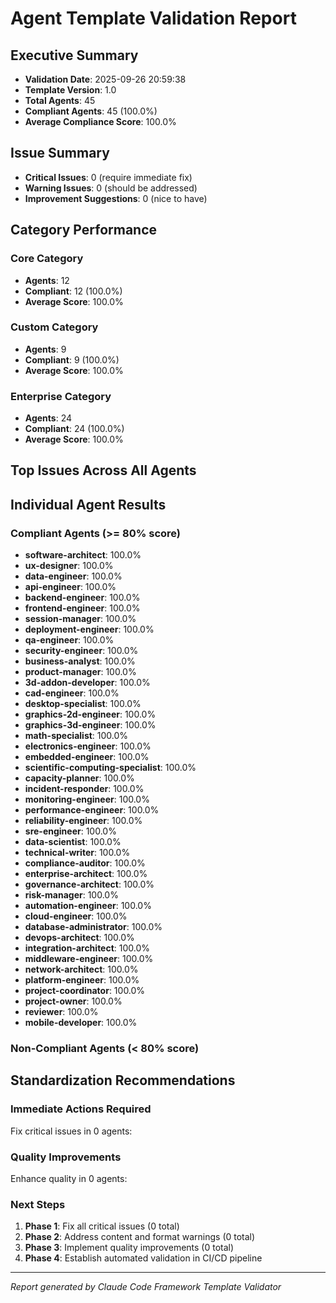 # Agent Template Validation Report

## Executive Summary
- **Validation Date**: 2025-09-26 20:59:38
- **Template Version**: 1.0
- **Total Agents**: 45
- **Compliant Agents**: 45 (100.0%)
- **Average Compliance Score**: 100.0%

## Issue Summary
- **Critical Issues**: 0 (require immediate fix)
- **Warning Issues**: 0 (should be addressed)
- **Improvement Suggestions**: 0 (nice to have)

## Category Performance

### Core Category
- **Agents**: 12
- **Compliant**: 12 (100.0%)
- **Average Score**: 100.0%

### Custom Category
- **Agents**: 9
- **Compliant**: 9 (100.0%)
- **Average Score**: 100.0%

### Enterprise Category
- **Agents**: 24
- **Compliant**: 24 (100.0%)
- **Average Score**: 100.0%

## Top Issues Across All Agents

## Individual Agent Results

### Compliant Agents (>= 80% score)
- **software-architect**: 100.0%
- **ux-designer**: 100.0%
- **data-engineer**: 100.0%
- **api-engineer**: 100.0%
- **backend-engineer**: 100.0%
- **frontend-engineer**: 100.0%
- **session-manager**: 100.0%
- **deployment-engineer**: 100.0%
- **qa-engineer**: 100.0%
- **security-engineer**: 100.0%
- **business-analyst**: 100.0%
- **product-manager**: 100.0%
- **3d-addon-developer**: 100.0%
- **cad-engineer**: 100.0%
- **desktop-specialist**: 100.0%
- **graphics-2d-engineer**: 100.0%
- **graphics-3d-engineer**: 100.0%
- **math-specialist**: 100.0%
- **electronics-engineer**: 100.0%
- **embedded-engineer**: 100.0%
- **scientific-computing-specialist**: 100.0%
- **capacity-planner**: 100.0%
- **incident-responder**: 100.0%
- **monitoring-engineer**: 100.0%
- **performance-engineer**: 100.0%
- **reliability-engineer**: 100.0%
- **sre-engineer**: 100.0%
- **data-scientist**: 100.0%
- **technical-writer**: 100.0%
- **compliance-auditor**: 100.0%
- **enterprise-architect**: 100.0%
- **governance-architect**: 100.0%
- **risk-manager**: 100.0%
- **automation-engineer**: 100.0%
- **cloud-engineer**: 100.0%
- **database-administrator**: 100.0%
- **devops-architect**: 100.0%
- **integration-architect**: 100.0%
- **middleware-engineer**: 100.0%
- **network-architect**: 100.0%
- **platform-engineer**: 100.0%
- **project-coordinator**: 100.0%
- **project-owner**: 100.0%
- **reviewer**: 100.0%
- **mobile-developer**: 100.0%

### Non-Compliant Agents (< 80% score)

## Standardization Recommendations

### Immediate Actions Required
Fix critical issues in 0 agents:

### Quality Improvements
Enhance quality in 0 agents:

### Next Steps
1. **Phase 1**: Fix all critical issues (0 total)
2. **Phase 2**: Address content and format warnings (0 total)
3. **Phase 3**: Implement quality improvements (0 total)
4. **Phase 4**: Establish automated validation in CI/CD pipeline

---
*Report generated by Claude Code Framework Template Validator*
